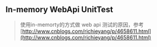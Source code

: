## In-memory WebApi UnitTest
> 使用in-memorty的方式做 web api 测试的原因，参考 [http://www.cnblogs.com/richieyang/p/4658611.html](http://www.cnblogs.com/richieyang/p/4658611.html)

